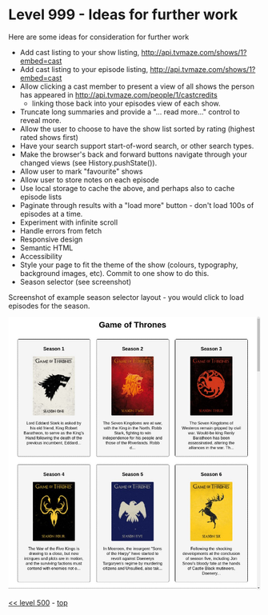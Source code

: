 # Level 999 - Ideas for further work

Here are some ideas for consideration for further work

- Add cast listing to your show listing, http://api.tvmaze.com/shows/1?embed=cast
- Add cast listing to your episode listing, http://api.tvmaze.com/shows/1?embed=cast
- Allow clicking a cast member to present a view of all shows the person has appeared in http://api.tvmaze.com/people/1/castcredits
  - linking those back into your episodes view of each show.
- Truncate long summaries and provide a "... read more..." control to reveal more.
- Allow the user to choose to have the show list sorted by rating (highest rated shows first)
- Have your search support start-of-word search, or other search types.
- Make the browser's back and forward buttons navigate through your changed views (see History.pushState()).
- Allow user to mark "favourite" shows
- Allow user to store notes on each episode
- Use local storage to cache the above, and perhaps also to cache episode lists
- Paginate through results with a "load more" button - don't load 100s of episodes at a time.
- Experiment with infinite scroll
- Handle errors from fetch
- Responsive design
- Semantic HTML
- Accessibility
- Style your page to fit the theme of the show (colours, typography, background images, etc). Commit to one show to do this.
- Season selector (see screenshot)

Screenshot of example season selector layout - you would click to load episodes for the season.

![screenshot of example Season Selector](./example-screenshots/example-season-selector.jpg)

[<< level 500](./level-500.md) - [top](./readme.md)
